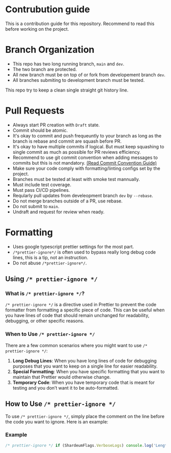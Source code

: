 # Contrubution guide
This is a contribution guide for this repository. Recommend to read this before working on the project.

# Branch Organization

- This repo has two long running branch, `main` and `dev`. 
- The two branch are protected.
- All new branch must be on top of or fork from developement branch `dev`.
- All branches submiting to development branch must be tested.

This repo try to keep a clean single straight git history line.

# Pull Requests

- Always start PR creation with `Draft` state.
- Commit should be atomic. 
- It's okay to commit and push frequeuntly to your branch as long as the branch is rebase and commit are squash before PR.
- It's okay to have multiple commits if logical. But must keep squashing to single commit as much as possible for PR reviews efficiency. 
- Recommend to use git commit convention when adding messages to commits but this is not mandatory. [(Read Commit Convention Guide)](https://www.conventionalcommits.org/en/v1.0.0/)
- Make sure your code comply with formatting/linting configs set by the project.
- Branches must be tested at least with smoke test mannually.
- Must include test coverage.
- Must pass CI/CD pipelines.
- Reqularly pull updates from develeopment branch `dev` by `--rebase`.
- Do not merge branches outside of a PR, use rebase.
- Do not submit to `main`.
- Undraft and request for review when ready.

# Formatting
- Uses google typescript prettier settings for the most part.
- `/*prettier-ignore*/` is often used to bypass really long debug code lines, this is a tip, not an instruction.
- Do not abuse `/*prettier-ignore*/`.

## Using `/* prettier-ignore */`

### What is `/* prettier-ignore */`?

`/* prettier-ignore */` is a directive used in Prettier to prevent the code formatter from formatting a specific piece of code. This can be useful when you have lines of code that should remain unchanged for readability, debugging, or other specific reasons.

### When to Use `/* prettier-ignore */`

There are a few common scenarios where you might want to use `/* prettier-ignore */`:

1. **Long Debug Lines**: When you have long lines of code for debugging purposes that you want to keep on a single line for easier readability.
2. **Special Formatting**: When you have specific formatting that you want to maintain that Prettier would otherwise change.
3. **Temporary Code**: When you have temporary code that is meant for testing and you don’t want it to be auto-formatted.

## How to Use `/* prettier-ignore */`

To use `/* prettier-ignore */`, simply place the comment on the line before the code you want to ignore. Here is an example:

### Example

```javascript
/* prettier-ignore */ if (ShardeumFlags.VerboseLogs) console.log('Lengths of blocks after pruning', Object.keys(blocksByHash).length, Object.keys(readableBlocks).length)
```
